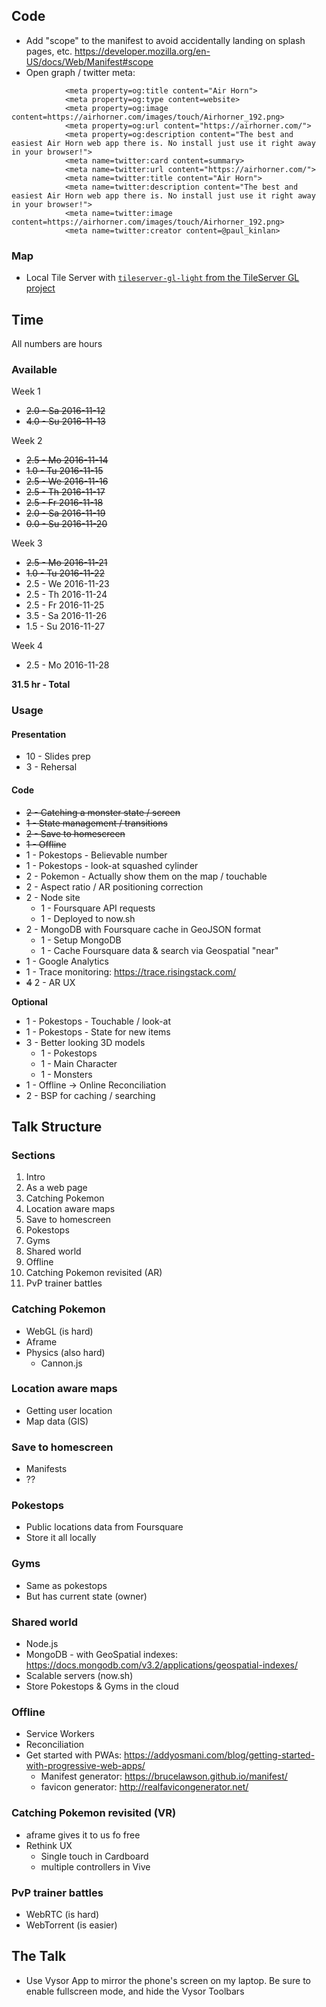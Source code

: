 ## Code

- Add "scope" to the manifest to avoid accidentally landing on splash pages,
  etc. https://developer.mozilla.org/en-US/docs/Web/Manifest#scope
- Open graph / twitter meta: 
```
            <meta property=og:title content="Air Horn">
            <meta property=og:type content=website>
            <meta property=og:image content=https://airhorner.com/images/touch/Airhorner_192.png>
            <meta property=og:url content="https://airhorner.com/">
            <meta property=og:description content="The best and easiest Air Horn web app there is. No install just use it right away in your browser!">
            <meta name=twitter:card content=summary>
            <meta name=twitter:url content="https://airhorner.com/">
            <meta name=twitter:title content="Air Horn">
            <meta name=twitter:description content="The best and easiest Air Horn web app there is. No install just use it right away in your browser!">
            <meta name=twitter:image content=https://airhorner.com/images/touch/Airhorner_192.png>
            <meta name=twitter:creator content=@paul_kinlan>
```

### Map

- Local Tile Server with [`tileserver-gl-light` from the TileServer GL project](https://github.com/klokantech/tileserver-gl)

## Time

All numbers are hours

### Available

Week 1
- ~~2.0 - Sa 2016-11-12~~
- ~~4.0 - Su 2016-11-13~~

Week 2
- ~~2.5 - Mo 2016-11-14~~
- ~~1.0 - Tu 2016-11-15~~
- ~~2.5 - We 2016-11-16~~
- ~~2.5 - Th 2016-11-17~~
- ~~2.5 - Fr 2016-11-18~~
- ~~2.0 - Sa 2016-11-19~~
- ~~0.0 - Su 2016-11-20~~

Week 3
- ~~2.5 - Mo 2016-11-21~~
- ~~1.0 - Tu 2016-11-22~~
- 2.5 - We 2016-11-23
- 2.5 - Th 2016-11-24
- 2.5 - Fr 2016-11-25
- 3.5 - Sa 2016-11-26
- 1.5 - Su 2016-11-27

Week 4
- 2.5 - Mo 2016-11-28

**31.5 hr - Total**

### Usage

#### Presentation

- 10 - Slides prep
- 3 - Rehersal

#### Code

- ~~2 - Catching a monster state / screen~~
- ~~1 - State management / transitions~~
- ~~2 - Save to homescreen~~
- ~~1 - Offline~~
- 1 - Pokestops - Believable number
- 1 - Pokestops - look-at squashed cylinder
- 2 - Pokemon - Actually show them on the map / touchable
- 2 - Aspect ratio / AR positioning correction
- 2 - Node site
  - 1 - Foursquare API requests
  - 1 - Deployed to now.sh
- 2 - MongoDB with Foursquare cache in GeoJSON format
  - 1 - Setup MongoDB
  - 1 - Cache Foursquare data & search via Geospatial "near"
- 1 - Google Analytics
- 1 - Trace monitoring: https://trace.risingstack.com/
- ~~4~~ 2 - AR UX

**Optional**

- 1 - Pokestops - Touchable / look-at
- 1 - Pokestops - State for new items
- 3 - Better looking 3D models
  - 1 - Pokestops
  - 1 - Main Character
  - 1 - Monsters
- 1 - Offline -> Online Reconciliation
- 2 - BSP for caching / searching

## Talk Structure

### Sections

1. Intro
1. As a web page
1. Catching Pokemon
1. Location aware maps
1. Save to homescreen
1. Pokestops
1. Gyms
1. Shared world
1. Offline
1. Catching Pokemon revisited (AR)
1. PvP trainer battles

### Catching Pokemon

* WebGL (is hard)
* Aframe
* Physics (also hard)
  * Cannon.js

### Location aware maps

* Getting user location
* Map data (GIS)

### Save to homescreen

* Manifests
* ??

### Pokestops

* Public locations data from Foursquare
* Store it all locally

### Gyms

* Same as pokestops
* But has current state (owner)

### Shared world

* Node.js
* MongoDB - with GeoSpatial indexes: https://docs.mongodb.com/v3.2/applications/geospatial-indexes/
* Scalable servers (now.sh)
* Store Pokestops & Gyms in the cloud

### Offline

* Service Workers
* Reconciliation
* Get started with PWAs: https://addyosmani.com/blog/getting-started-with-progressive-web-apps/
  * Manifest generator: https://brucelawson.github.io/manifest/
  * favicon generator: http://realfavicongenerator.net/

### Catching Pokemon revisited (VR)

* aframe gives it to us fo free
* Rethink UX
  * Single touch in Cardboard
  * multiple controllers in Vive

### PvP trainer battles

* WebRTC (is hard)
* WebTorrent (is easier)

## The Talk

- Use Vysor App to mirror the phone's screen on my laptop.
  Be sure to enable fullscreen mode, and hide the Vysor Toolbars
